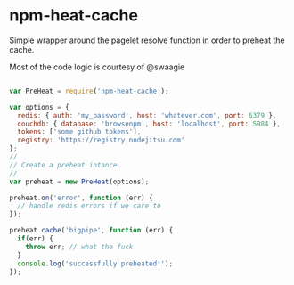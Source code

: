 # npm-heat-cache

Simple wrapper around the pagelet resolve function in order to preheat the
cache.

Most of the code logic is courtesy of @swaagie

```js

var PreHeat = require('npm-heat-cache');

var options = {
  redis: { auth: 'my_password', host: 'whatever.com', port: 6379 },
  couchdb: { database: 'browsenpm', host: 'localhost', port: 5984 },
  tokens: ['some github tokens'],
  registry: 'https://registry.nodejitsu.com'
};
//
// Create a preheat intance
//
var preheat = new PreHeat(options);

preheat.on('error', function (err) {
  // handle redis errors if we care to
});

preheat.cache('bigpipe', function (err) {
  if(err) {
    throw err; // what the fuck
  }
  console.log('successfully preheated!');
});
```
